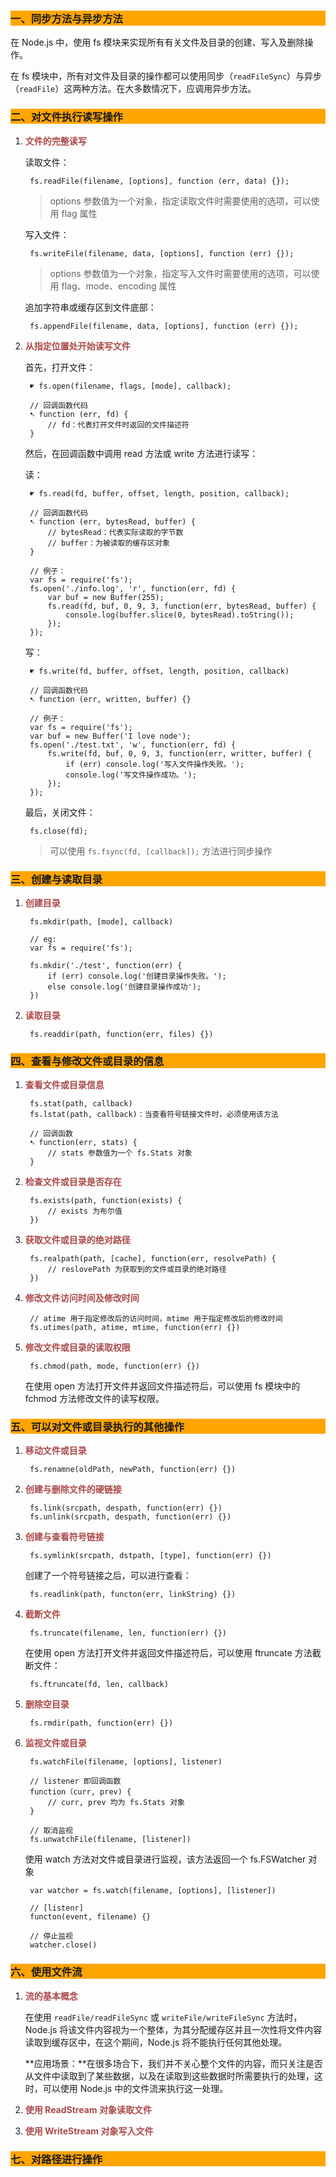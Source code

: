 ### <p style="background:orange;">一、同步方法与异步方法</p>
 
在 Node.js 中，使用 fs 模块来实现所有有关文件及目录的创建、写入及删除操作。

在 fs 模块中，所有对文件及目录的操作都可以使用同步（`readFileSync`）与异步（`readFile`）这两种方法。在大多数情况下，应调用异步方法。

### <p style="background:orange;">二、对文件执行读写操作</p>

1. <span style="color:#ac4a4a">**文件的完整读写**</span>

	读取文件：
		
		fs.readFile(filename, [options], function (err, data) {});

	> options 参数值为一个对象，指定读取文件时需要使用的选项，可以使用 flag 属性

	写入文件：

		fs.writeFile(filename, data, [options], function (err) {});

	> options 参数值为一个对象，指定写入文件时需要使用的选项，可以使用 flag、mode、encoding 属性

	追加字符串或缓存区到文件底部：

		fs.appendFile(filename, data, [options], function (err) {});

2. <span style="color:#ac4a4a">**从指定位置处开始读写文件**</span>

	首先，打开文件：

		☛ fs.open(filename, flags, [mode], callback);

		// 回调函数代码
		➷ function (err, fd) {
			// fd：代表打开文件时返回的文件描述符
		}

	然后，在回调函数中调用 read 方法或 write 方法进行读写：

	读：

		☛ fs.read(fd, buffer, offset, length, position, callback);

		// 回调函数代码
		➷ function (err, bytesRead, buffer) {
			// bytesRead：代表实际读取的字节数
			// buffer：为被读取的缓存区对象
		}

		// 例子：
		var fs = require('fs');
		fs.open('./info.log', 'r', function(err, fd) {
		    var buf = new Buffer(255);
		    fs.read(fd, buf, 0, 9, 3, function(err, bytesRead, buffer) {
		        console.log(buffer.slice(0, bytesRead).toString());
		    });
		});

	写：

		☛ fs.write(fd, buffer, offset, length, position, callback)

		// 回调函数代码
		➷ function (err, written, buffer) {}

		// 例子：
		var fs = require('fs');
		var buf = new Buffer('I love node');
		fs.open('./test.txt', 'w', function(err, fd) {
		    fs.write(fd, buf, 0, 9, 3, function(err, writter, buffer) {
		        if (err) console.log('写入文件操作失败。');
		        console.log('写文件操作成功。');
		    });
		});

	最后，关闭文件：

		fs.close(fd);

	> 可以使用 `fs.fsync(fd, [callback]);` 方法进行同步操作
		
### <p style="background:orange;">三、创建与读取目录</p>

1. <span style="color:#ac4a4a">**创建目录**</span>

		fs.mkdir(path, [mode], callback)

		// eg:
		var fs = require('fs');

		fs.mkdir('./test', function(err) {
		    if (err) console.log('创建目录操作失败。');
		    else console.log('创建目录操作成功');
		})


2. <span style="color:#ac4a4a">**读取目录**</span>

		fs.readdir(path, function(err, files) {})

### <p style="background:orange;">四、查看与修改文件或目录的信息</p>

1. <span style="color:#ac4a4a">**查看文件或目录信息**</span>

		fs.stat(path, callback)
		fs.lstat(path, callback)：当查看符号链接文件时，必须使用该方法

		// 回调函数
		➷ function(err, stats) {
			// stats 参数值为一个 fs.Stats 对象
		}

2. <span style="color:#ac4a4a">**检查文件或目录是否存在**</span>

		fs.exists(path, function(exists) {
			// exists 为布尔值
		})

3. <span style="color:#ac4a4a">**获取文件或目录的绝对路径**</span>

		fs.realpath(path, [cache], function(err, resolvePath) {
			// reslovePath 为获取到的文件或目录的绝对路径
		})

4. <span style="color:#ac4a4a">**修改文件访问时间及修改时间**</span>

		// atime 用于指定修改后的访问时间，mtime 用于指定修改后的修改时间
		fs.utimes(path, atime, mtime, function(err) {})

5. <span style="color:#ac4a4a">**修改文件或目录的读取权限**</span>

		fs.chmod(path, mode, function(err) {})

	在使用 open 方法打开文件并返回文件描述符后，可以使用 fs 模块中的 fchmod 方法修改文件的读写权限。

### <p style="background:orange;">五、可以对文件或目录执行的其他操作</p>

1. <span style="color:#ac4a4a">**移动文件或目录**</span>

		fs.renamne(oldPath, newPath, function(err) {})

2. <span style="color:#ac4a4a">**创建与删除文件的硬链接**</span>
		
		fs.link(srcpath, despath, function(err) {})
		fs.unlink(srcpath, despath, function(err) {})

3. <span style="color:#ac4a4a">**创建与查看符号链接**</span>

		fs.symlink(srcpath, dstpath, [type], function(err) {})

	创建了一个符号链接之后，可以进行查看：

		fs.readlink(path, functon(err, linkString) {})

4. <span style="color:#ac4a4a">**截断文件**</span>

		fs.truncate(filename, len, function(err) {})

	在使用 open 方法打开文件并返回文件描述符后，可以使用 ftruncate 方法截断文件：

		fs.ftruncate(fd, len, callback)

5. <span style="color:#ac4a4a">**删除空目录**</span>

		fs.rmdir(path, function(err) {})

6. <span style="color:#ac4a4a">**监视文件或目录**</span>

		fs.watchFile(filename, [options], listener)
		
		// listener 即回调函数
		function（curr, prev) {
			// curr, prev 均为 fs.Stats 对象
		}

		// 取消监视
		fs.unwatchFile(filename, [listener])

	使用 watch 方法对文件或目录进行监视，该方法返回一个 fs.FSWatcher 对象

		var watcher = fs.watch(filename, [options], [listener])

		// [listenr]
		functon(event, filename) {}

		// 停止监视
		watcher.close()

### <p style="background:orange;">六、使用文件流</p>

1. <span style="color:#ac4a4a">**流的基本概念**</span>

	在使用 `readFile/readFileSync` 或 `writeFile/writeFileSync` 方法时，Node.js 将该文件内容视为一个整体，为其分配缓存区并且一次性将文件内容读取到缓存区中，在这个期间，Node.js 将不能执行任何其他处理。

	**应用场景：**在很多场合下，我们并不关心整个文件的内容，而只关注是否从文件中读取到了某些数据，以及在读取到这些数据时所需要执行的处理，这时，可以使用 Node.js 中的文件流来执行这一处理。	

2. <span style="color:#ac4a4a">**使用 ReadStream 对象读取文件**</span>

3. <span style="color:#ac4a4a">**使用 WriteStream 对象写入文件**</span>

### <p style="background:orange;">七、对路径进行操作</p>


